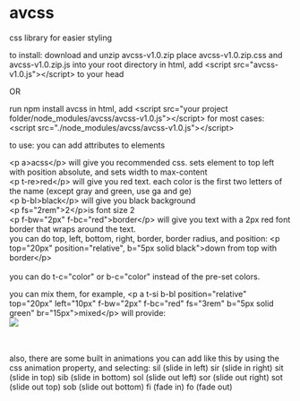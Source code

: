 # avcss
css library for easier styling

to install:
download and unzip avcss-v1.0.zip
place avcss-v1.0.zip.css and avcss-v1.0.zip.js into your root directory
in html, add &lt;script src="avcss-v1.0.js">&lt;/script> to your head

OR

run npm install avcss
in html, add &lt;script src="your project folder/node_modules/avcss/avcss-v1.0.js">&lt;/script>
for most cases: &lt;script src="./node_modules/avcss/avcss-v1.0.js">&lt;/script>


to use:
you can add attributes to elements

&lt;p a>acss&lt;/p> will give you recommended css. sets element to top left with position absolute, and sets width to max-content<br>
&lt;p t-re>red&lt;/p> will give you red text. each color is the first two letters of the name (except gray and green, use ga and ge)<br>
&lt;p b-bl>black&lt;/p> will give you black background<br>
&lt;p fs="2rem">2&lt;/p>is font size 2<br>
&lt;p f-bw="2px" f-bc="red">border&lt;/p> will give you text with a 2px red font border that wraps around the text.<br>
you can do top, left, bottom, right, border, border radius, and position: &lt;p top="20px" position="relative", b="5px solid black">down from top with border&lt;/p><br>
<br>
you can do t-c="color" or b-c="color" instead of the pre-set colors.

you can mix them, for example,
&lt;p a t-si b-bl position="relative" top="20px" left="10px" f-bw="2px" f-bc="red" fs="3rem" b="5px solid green" br="15px">mixed&lt;/p> will provide:<br>
<img src="https://i.imgur.com/Tv9sTIe.png">

<br><br>
also, there are some built in animations you can add like this by using the css animation property, and selecting:
sil (slide in left)
sir (slide in right)
sit (slide in top)
sib (slide in bottom)
sol (slide out left)
sor (slide out right)
sot (slide out top)
sob (slide out bottom)
fi (fade in)
fo (fade out)
